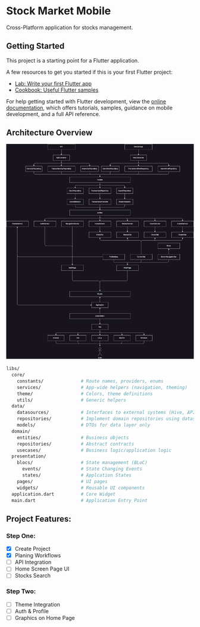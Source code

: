 # Stock Market Mobile

Cross-Platform application for stocks management.

## Getting Started

This project is a starting point for a Flutter application.

A few resources to get you started if this is your first Flutter project:

- [Lab: Write your first Flutter app](https://docs.flutter.dev/get-started/codelab)
- [Cookbook: Useful Flutter samples](https://docs.flutter.dev/cookbook)

For help getting started with Flutter development, view the
[online documentation](https://docs.flutter.dev/), which offers tutorials,
samples, guidance on mobile development, and a full API reference.

## Architecture Overview

![Mobile App's Architecture](./docs/diagrams.drawio.png)

```bash
libs/
  core/
    constants/              # Route names, providers, enums
    services/               # App-wide helpers (navigation, theming)
    theme/                  # Colors, theme definitions
    utils/                  # Generic helpers
  data/
    datasources/            # Interfaces to external systems (Hive, API)
    repositories/           # Implement domain repositories using datasources
    models/                 # DTOs for data layer only
  domain/
    entities/               # Business objects
    repositories/           # Abstract contracts
    usecases/               # Business logic/application logic
  presentation/
    blocs/                  # State management (BLoC)
      events/               # State Changing Events
      states/               # Applcation States
    pages/                  # UI pages
    widgets/                # Reusable UI components
  application.dart          # Core Widget
  main.dart                 # Application Entry Point
```

## Project Features:

### Step One:
- [x] Create Project
- [x] Planing Workflows
- [ ] API Integration
- [ ] Home Screen Page UI
- [ ] Stocks Search

### Step Two:
- [ ] Theme Integration
- [ ] Auth & Profile
- [ ] Graphics on Home Page
